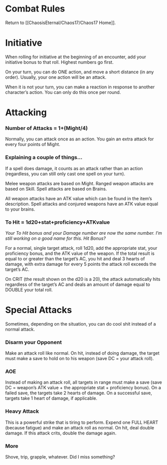 # Combat Rules
Return to [[ChaosisEternal/Chaos17/Chaos17 Home]].

# Initiative

When rolling for initiative at the beginning of an encounter, add your initiative bonus to that roll. Highest numbers go first.

On your turn, you can do ONE action, and move a short distance (in any order). Usually, your one action will be an attack.

When it is not your turn, you can make a reaction in response to another character’s action. You can only do this once per round.

# Attacking

### Number of Attacks = 1+(Might/4)

Normally, you can attack once as an action. You gain an extra attack for every four points of Might.

### Explaining a couple of things…

If a spell does damage, it counts as an attack rather than an action (regardless, you can still only cast one spell on your turn).

Melee weapon attacks are based on Might. Ranged weapon attacks are based on Skill. Spell attacks are based on Brains.

All weapon attacks have an ATK value which can be found in the item’s description. Spell attacks and conjured weapons have an ATK value equal to your brains.

### To Hit = 1d20+stat+proficiency+ATKvalue

_Your To Hit bonus and your Damage number are now the same number. I’m still working on a good name for this. Hit Bonus?_

For a normal, single target attack, roll 1d20, add the appropriate stat, your proficiency bonus, and the ATK value of the weapon. If the total result is equal to or greater than the target’s AC, you hit and deal 3 hearts of damage, with extra damage for every 5 points the attack roll exceeds the target’s AC.

On CRIT (the result shown on the d20 is a 20), the attack automatically hits regardless of the target’s AC and deals an amount of damage equal to DOUBLE your total roll.

# Special Attacks

Sometimes, depending on the situation, you can do cool shit instead of a normal attack.

### Disarm your Opponent

Make an attack roll like normal. On hit, instead of doing damage, the target must make a save to hold on to his weapon (save DC = your attack roll).

### AOE

Instead of making an attack roll, all targets in range must make a save (save DC = weapon’s ATK value + the appropriate stat + proficiency bonus). On a failed save, the targets take 2 hearts of damage. On a successful save, targets take 1 heart of damage, if applicable.

### Heavy Attack

This is a powerful strike that is tiring to perform. Expend one FULL HEART (because fatigue) and make an attack roll as normal. On hit, deal double damage. If this attack crits, double the damage again.

### More

Shove, trip, grapple, whatever. Did I miss something?